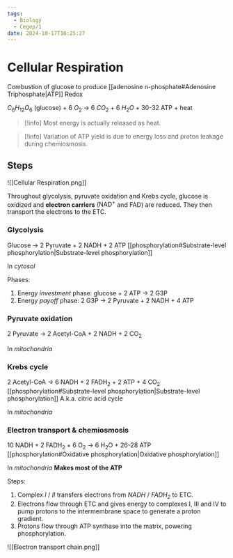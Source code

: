 ```yaml
---
tags:
  - Biology
  - Cegep/1
date: 2024-10-17T16:25:27
---
```


# Cellular Respiration

Combustion of glucose to produce [[adenosine n-phosphate#Adenosine Triphosphate|ATP]]
Redox

$C_6H_{12}O_6$ (glucose) + 6 $O_2$ -> 6 $CO_2$ + 6 $H_2O$ + 30-32 ATP + heat

> [!info] Most energy is actually released as heat.

> [!info] Variation of ATP yield is due to energy loss and proton leakage during chemiosmosis.

## Steps

![[Cellular Respiration.png]]

Throughout glycolysis, pyruvate oxidation and Krebs cycle, glucose is oxidized and **electron carriers** ($\mathrm{NAD^+}$ and $\mathrm{FAD}$) are reduced. They then transport the electrons to the ETC. 

### Glycolysis

Glucose -> 2 Pyruvate + 2 $\mathrm{NADH}$ + 2 ATP
[[phosphorylation#Substrate-level phosphorylation|Substrate-level phosphorylation]]

In *cytosol*

Phases:

1. Energy *investment* phase: glucose + 2 ATP -> 2 G3P
2. Energy *payoff* phase: 2 G3P -> 2 Pyruvate + 2 $\mathrm{NADH}$ + 4 ATP

### Pyruvate oxidation

2 Pyruvate -> 2 Acetyl-CoA + 2 $\mathrm{NADH}$ + 2 $\mathrm{CO_2}$

In *mitochondria*

### Krebs cycle

2 Acetyl-CoA -> 6 $\mathrm{NADH}$ + 2 $\mathrm{FADH_2}$ + 2 ATP + 4 $\mathrm{CO_2}$
[[phosphorylation#Substrate-level phosphorylation|Substrate-level phosphorylation]]
A.k.a. citric acid cycle

In *mitochondria*

### Electron transport & chemiosmosis

10 $\mathrm{NADH}$ + 2 $\mathrm{FADH_2}$ + 6 $\mathrm{O_2}$ -> 6 $\mathrm{H_2O}$ + 26-28 ATP
[[phosphorylation#Oxidative phosphorylation|Oxidative phosphorylation]]

In *mitochondria*
**Makes most of the ATP**

Steps:

1. Complex *I* / *II* transfers electrons from *$\mathrm{NADH}$* / *$\mathrm{FADH_2}$* to ETC.
2. Electrons flow through ETC and gives energy to complexes I, III and IV to pump protons to the intermembrane space to generate a proton gradient.
3. Protons flow through ATP synthase into the matrix, powering phosphorylation.

![[Electron transport chain.png]]